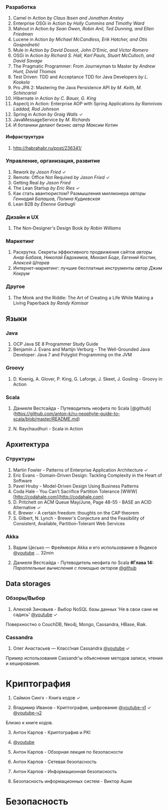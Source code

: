 ### Разработка ###
1. Camel in Action _by Claus Ibsen and Jonathan Anstey_
2. Enterprise OSGi in Action _by Holly Cummins and Timothy Ward_
3. Mahout in Action _by Sean Owen, Robin Anil, Ted Dunning, and Ellen Friedman_
4. Lucene in Action _by Michael McCandless, Erik Hatcher, and Otis Gospodnetić_
5. Mule in Action _by David Dossot, John D'Emic, and Victor Romero_
6. OSGi in Action _by Richard S. Hall, Karl Pauls, Stuart McCulloch, and David Savage_
7. The Pragmatic Programmer: From Journeyman to Master _by Andrew Hunt, David Thomas_
10. Test Driven: TDD and Acceptance TDD for Java Developers _by L. Koskela_
11. Pro JPA 2: Mastering the Java Persistence API _by M. Keith, M. Schincariol_
12. Hibernate in Action _by C. Bauer, G. King_
13. Aspectj in Action: Enterprise AOP with Spring Applications _by Ramnivas Laddad, Rod Johnson_
14. Spring in Action _by Graig Walls_ ✓
15. JavaMessageService _by M. Richards_
18. И ботаники делают бизнес _автор Максим Котин_

#### Инфраструктура ####
1. http://habrahabr.ru/post/236341/

### Управление, организация, развитие ###
1. Rework _by Jason Fried_ ✓
2. Remote: Office Not Required _by Jason Fried_ ✓
3. Getting Real _by Jason Fried_
4. The Lean Startup _by Eric Ries_ ✓
5. Как стать авантюристом? Размышления миллионера _авторы Геннадий Балашов, Полина Кудиевская_
6. Lean B2B _by Étienne Garbugli_

### Дизайн и UX ###
1. The Non-Designer's Design Book _by Robin Williams_
 
### Маркетинг ###
1. Раскрутка. Секреты эффективного продвижения сайтов _авторы Анар Бабаев, Николай Евдокимов, Михаил Боде, Евгений Костин, Алексей Штарев_ 
2. Интернет-маркетинг: лучшие бесплатные инструменты _автор Джим Кокрум_

### Другое ###
1. The Monk and the Riddle: The Art of Creating a Life While Making a Living Paperback _by Randy Komisar_ 

Языки
-------

### Java 

1. OCP Java SE 8 Programmer Study Guide
2. Benjamin J. Evans and Martijn Verburg - The Well-Grounded Java Developer: Java 7 and Polyglot Programming on the JVM 

### Groovy

1. D. Koenig, A. Glover, P. King, G. Laforge, J. Skeet, J. Gosling - Groovy in Action

### Scala 

1. Даниеля Вестсайда - Путеводитель неофита по Scala [@github] (https://github.com/anton-k/ru-neophyte-guide-to-scala/blob/master/README.md)

2. N. Raychaudhuri - Scala in Action


Архитектура
-----------

### Структуры

1. Martin Fowler - Patterns of Enterprise Application Architecture ✓
2. Eric Evans - Domain-Driven Design: Tackling Complexity in the Heart of Software
3. Pavel Hruby - Model-Driven Design Using Business Patterns
4. Coda Hale - You Can't Sacrifice Partition Tolerance [WWW] [http://codahale.com](http://codahale.com)
5. D. Pritchett on ACM Queue May/June, Page 48-55 - BASE an ACID Alternative ✓
6. E. Brewer - A certain freedom: thoughts on the CAP theorem
7. S. Gilbert, N. Lynch - Brewer's Conjecture and the Feasibility of Consistent, Available, Partition-Tolerant Web Services

### Akka

1. Вадим Цесько — Фреймворк Akka и его использование в Яндексе [@youtube](https://www.youtube.com/watch?v=Cc2QtbjUX60) ... 32min

2. Даниеля Вестсайда - Путеводитель неофита по Scala **#Глава 14:** *Параллельные вычисления с помощью акторов* [@github](https://github.com/anton-k/ru-neophyte-guide-to-scala/blob/master/src/p14-actors.md)


Data storages 
-------------

### Обзоры/Выбор

1. Алексей Зиновьев - Выбор NoSQL базы данных 'Не в свои сани не садись' [@youtube](https://www.youtube.com/watch?v=-SgDfkqeWRs) ✓

Поверхностно о CouchDB, Neo4j, Mongo, Cassandra, HBase, Riak.

### Cassandra

1. Олег Анастасьев — Класс!ная Cassandra [@youtube](https://www.youtube.com/watch?v=k2efjgRxMp8) ✓

Пример использования Cassandr'ы объяснение методов записи, чтения и кеширования.

Криптография
============

1. Саймон Сингх - Книга кодов ✓

2. Владимир Иванов - Криптография, шифрование [@youtube-ч1](https://www.youtube.com/watch?v=mE_s-R5wvpw) ✓ [@youtube-ч2](https://www.youtube.com/watch?v=M_Ohbwoxf-E)

Близко к книге кодов.

3. Антон Карпов - Криптография и PKI 

4. [@youtube](https://www.youtube.com/watch?v=vtQT-Dx1_qs)

5. Антон Карпов - Обзорная лекция по безопасности
6. Антон Карпов - Сетевая безопасность
7. Антон Карпов - Информационная безопасность
8. Безопасность информационных систем - Виктор Ашик

Безопасность
============

